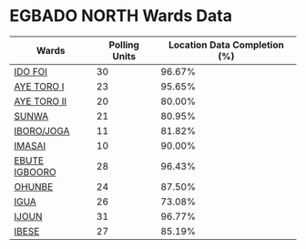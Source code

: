 
# EGBADO NORTH Wards Data

| Wards | Polling Units | Location Data Completion (%) |
| ---- | ----- | ------- |
| [IDO FOI](./wards/17310-ido-foi) | 30 | 96.67% |
| [AYE TORO  I](./wards/17311-aye-toro-i) | 23 | 95.65% |
| [AYE TORO  II](./wards/17312-aye-toro-ii) | 20 | 80.00% |
| [SUNWA](./wards/17313-sunwa) | 21 | 80.95% |
| [IBORO/JOGA](./wards/17314-iboro/joga) | 11 | 81.82% |
| [IMASAI](./wards/17315-imasai) | 10 | 90.00% |
| [EBUTE IGBOORO](./wards/17316-ebute-igbooro) | 28 | 96.43% |
| [OHUNBE](./wards/17317-ohunbe) | 24 | 87.50% |
| [IGUA](./wards/17318-igua) | 26 | 73.08% |
| [IJOUN](./wards/17319-ijoun) | 31 | 96.77% |
| [IBESE](./wards/17320-ibese) | 27 | 85.19% |




